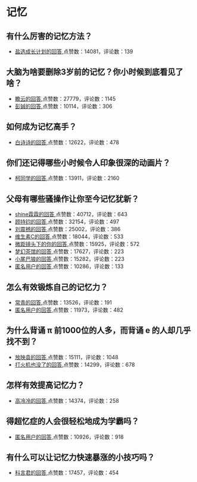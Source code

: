 #  记忆 
## 有什么厉害的记忆方法？
- [盐选成长计划的回答](https://www.zhihu.com/question/20121043/answer/1495854272),点赞数：14081，评论数：139
## 大脑为啥要删除3岁前的记忆？你小时候到底看见了啥？
- [瞻云的回答](https://www.zhihu.com/question/518355959/answer/-1883778292),点赞数：27779，评论数：1145
- [彭铖的回答](https://www.zhihu.com/question/518355959/answer/-1886486057),点赞数：10114，评论数：306
## 如何成为记忆高手？
- [白诗诗的回答](https://www.zhihu.com/question/27371173/answer/152263546),点赞数：12622，评论数：478
## 你们还记得哪些小时候令人印象很深的动画片？
- [柯同学的回答](https://www.zhihu.com/question/268727792/answer/719924903),点赞数：13911，评论数：2160
## 父母有哪些骚操作让你至今记忆犹新？
- [shine霖霖的回答](https://www.zhihu.com/question/306434148/answer/1746449127),点赞数：40712，评论数：643
- [顾持钧的回答](https://www.zhihu.com/question/306434148/answer/1730836114),点赞数：32154，评论数：497
- [刘震撼的回答](https://www.zhihu.com/question/306434148/answer/1731110426),点赞数：25002，评论数：386
- [维生素C的回答](https://www.zhihu.com/question/306434148/answer/1738592067),点赞数：18044，评论数：533
- [微距镜头下的你的回答](https://www.zhihu.com/question/306434148/answer/1737527130),点赞数：15925，评论数：572
- [梦幻茶馆的回答](https://www.zhihu.com/question/306434148/answer/2094489104),点赞数：17627，评论数：223
- [小尾巴狼的回答](https://www.zhihu.com/question/306434148/answer/1730632062),点赞数：15282，评论数：223
- [匿名用户的回答](https://www.zhihu.com/question/306434148/answer/1730974620),点赞数：10286，评论数：133
## 怎么有效锻炼自己的记忆力？
- [常青的回答](https://www.zhihu.com/question/36473108/answer/1684424101),点赞数：13526，评论数：191
- [匿名用户的回答](https://www.zhihu.com/question/36473108/answer/68121707),点赞数：11973，评论数：482
## 为什么背诵 π 前1000位的人多，而背诵 e 的人却几乎找不到？
- [放映袁的回答](https://www.zhihu.com/question/20508899/answer/1440328617),点赞数：15111，评论数：1048
- [打火机也没了的回答](https://www.zhihu.com/question/20508899/answer/1437011254),点赞数：14299，评论数：678
## 怎样有效提高记忆力？
- [高冷冷的回答](https://www.zhihu.com/question/20352045/answer/98015146),点赞数：14374，评论数：258
## 得超忆症的人会很轻松地成为学霸吗？
- [匿名用户的回答](https://www.zhihu.com/question/33603837/answer/652618937),点赞数：10926，评论数：918
## 有什么可以让记忆力快速暴涨的小技巧吗？
- [科言君的回答](https://www.zhihu.com/question/32490080/answer/81809350),点赞数：17457，评论数：454
